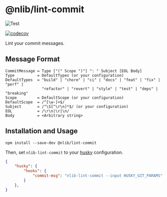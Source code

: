 # @nlib/lint-commit

![Test](https://github.com/nlibjs/lint-commit/workflows/Test/badge.svg)

[![codecov](https://codecov.io/gh/nlibjs/lint-commit/branch/master/graph/badge.svg)](https://codecov.io/gh/nlibjs/lint-commit)

Lint your commit messages.

## Message Format

```
CommitMessage = Type ["(" Scope ")"] ": " Subject [EOL Body]
Type          = DefaultTypes (or your configuration)
DefaultTypes  = "build" | "chore" | "ci" | "docs" | "feat" | "fix" | "perf" |
                "refactor" | "revert" | "style" | "test" | "deps" | "breaking"
Scope         = DefaultScope (or your configuration)
DefaultScope  = /^[\w-]+$/
Subject       = /^\S[^\r\n]*$/ (or your configuration)
EOL           = /\r\n|\r|\n/
Body          = <Arbitrary string>
```

## Installation and Usage

```
npm install --save-dev @nlib/lint-commit
```

Then, set `nlib-lint-commit` to your [husky] configuration.

```json
{
    "husky": {
        "hooks": {
            "commit-msg": "nlib-lint-commit --input HUSKY_GIT_PARAMS"
        }
    },
}
```

[husky]: https://www.npmjs.com/package/husky

